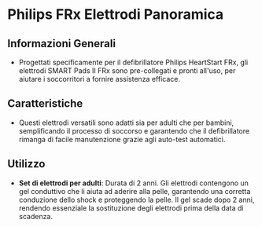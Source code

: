 # Philips FRx Elettrodi Panoramica

## Informazioni Generali

- Progettati specificamente per il defibrillatore Philips HeartStart FRx, gli elettrodi SMART Pads II FRx sono pre-collegati e pronti all'uso, per aiutare i soccorritori a fornire assistenza efficace.

## Caratteristiche

- Questi elettrodi versatili sono adatti sia per adulti che per bambini, semplificando il processo di soccorso e garantendo che il defibrillatore rimanga di facile manutenzione grazie agli auto-test automatici.

## Utilizzo

- **Set di elettrodi per adulti**: Durata di 2 anni. Gli elettrodi contengono un gel conduttivo che li aiuta ad aderire alla pelle, garantendo una corretta conduzione dello shock e proteggendo la pelle. Il gel scade dopo 2 anni, rendendo essenziale la sostituzione degli elettrodi prima della data di scadenza.
